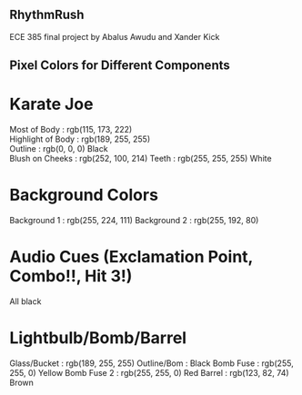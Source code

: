 ## RhythmRush
ECE 385 final project by Abalus Awudu and Xander Kick

## Pixel Colors for Different Components

# Karate Joe
Most of Body      : rgb(115, 173, 222) <br/>
Highlight of Body : rgb(189, 255, 255) <br/>
Outline           : rgb(0, 0, 0) Black <br/>
Blush on Cheeks   : rgb(252, 100, 214)
Teeth             : rgb(255, 255, 255) White

# Background Colors
Background 1      : rgb(255, 224, 111)
Background 2      : rgb(255, 192, 80)

# Audio Cues (Exclamation Point, Combo!!, Hit 3!)
All black

# Lightbulb/Bomb/Barrel
Glass/Bucket      : rgb(189, 255, 255)
Outline/Bom       : Black
Bomb Fuse         : rgb(255, 255, 0) Yellow
Bomb Fuse 2       : rgb(255, 255, 0) Red
Barrel            : rgb(123, 82, 74) Brown
